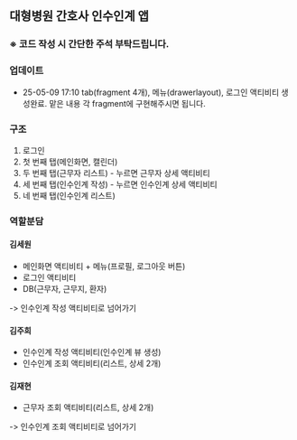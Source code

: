 ## 대형병원 간호사 인수인계 앱

### ※ 코드 작성 시 간단한 주석 부탁드립니다.

### 업데이트
- 25-05-09 17:10 tab(fragment 4개), 메뉴(drawerlayout), 로그인 액티비티 생성완료. 맡은 내용 각 fragment에 구현해주시면 됩니다.

### 구조
1. 로그인
2. 첫 번째 탭(메인화면, 캘린더)
4. 두 번째 탭(근무자 리스트) - 누르면 근무자 상세 액티비티
5. 세 번째 탭(인수인계 작성) - 누르면 인수인계 상세 액티비티
6. 네 번째 탭(인수인계 리스트)


### 역할분담
#### 김세원
- 메인화면 액티비티 + 메뉴(프로필, 로그아웃 버튼)
- 로그인 액티비티
- DB(근무자, 근무지, 환자)

-> 인수인계 작성 액티비티로 넘어가기

#### 김주희
- 인수인계 작성 액티비티(인수인계 뷰 생성)
- 인수인계 조회 액티비티(리스트, 상세 2개)

#### 김재현
- 근무자 조회 액티비티(리스트, 상세 2개)

-> 인수인계 조회 액티비티로 넘어가기
